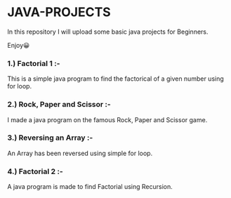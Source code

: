 # JAVA-PROJECTS

In this repository I will upload some basic java projects for Beginners. 

Enjoy😀

### 1.) Factorial 1 :- 

This is a simple java program to find the factorical of a given number using for loop.

### 2.) Rock, Paper and Scissor :- 

I made a java program on the famous Rock, Paper and Scissor game.

### 3.) Reversing an Array :-

An Array has been reversed using simple for loop.

### 4.) Factorial 2 :-

A java program is made to find Factorial using Recursion.
